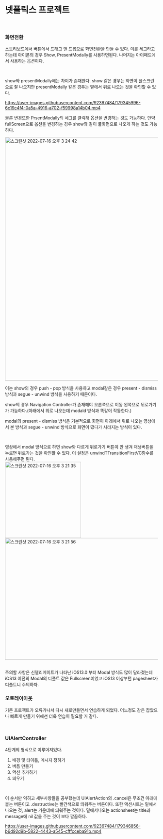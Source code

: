 # __넷플릭스 프로젝트__
<br>

### 화면전환


스토리보드에서 버튼에서 드래그 앤 드롭으로 화면전환을 만들 수 있다. 이를 세그라고하는데 아이폰의 경우 Show, PresentModally를 사용하면된다. 나머지는 아이패드에서 사용하는 옵션이다.   

<br>

show와 presentModally에는 차이가 존재한다. show 같은 경우는 화면이 풀스크린으로 잘 나오지만 presentModally 같은 경우는 밑에서 위로 나오는 것을 확인할 수 있다.

https://user-images.githubusercontent.com/92367484/179345996-6c19c4f4-0a5a-4916-a702-f59998a14b04.mp4

물론 변경또한 PrsentModally의 세그를 클릭해 옵션을 변경하는 것도 가능하다. 만약 fullScreen으로 옵션을 변경하는 경우 show와 같이 풀화면으로 나오게 하는 것도 가능하다.

<img width="800" alt="스크린샷 2022-07-16 오후 3 24 42" src="https://user-images.githubusercontent.com/92367484/179346351-a85341e2-0428-4f7b-ac4a-bed5e8b2b3d0.png">


<br>

이는  show의 경우 push - pop 방식을 사용하고 modal같은 경우 present - dismiss 방식과 segue - unwind 방식을 사용하기 때문이다.



show의 경우 Navigation Controller가 존재해야 오른쪽으로 이동 왼쪽으로 뒤로가기 가 가능하다.(아래에서 위로 나오는데 modald 방식과 똑같이 작동한다.)<br>

modal의 present - dismiss 방식은 기본적으로 화면이 아래에서 위로 나오는 영상에서 본 방식과 segue - unwind 방식으로 화면이 떴다가 사라지는 방식이 있다.

<br>

영상에서 modal 방식으로 하면 show와 다르게 뒤로가기 버튼이  안 생겨 재생버튼을 누르면 뒤로가는 것을 확인할 수 있다. 이 설정은 unwindTTransitionFirstVC함수를 사용해주면 된다.
<br>
<img width="250" alt="스크린샷 2022-07-16 오후 3 21 35" src="https://user-images.githubusercontent.com/92367484/179346356-4ef20096-e3c6-4b4a-bec2-233f17f146f2.png">
<img width="750" height="400" alt="스크린샷 2022-07-16 오후 3 21 56" src="https://user-images.githubusercontent.com/92367484/179346359-5393f38b-f43e-4551-a9cf-5d3035437c0d.png">

<br>
주의할 사항은 신델리게이트가 나타난 iOS13.0 부터 Modal 방식도 많이 달라졌는데 iOS13 이전의 Modal의 디폴트 값은 Fullscreen이었고 iOS13 이상부턴 pagesheet가 디폴트니 주의하자.

<br>

### 오토레이아웃
기존 프로젝트가 오류가나서 다시 새로만들면서 연습하게 되었다. 어느정도 감은 잡았으나 빠르게 만들기 위해선 더욱 연습이 필요할 거 같다.

<br>

### UIAlertController
4단계의 형식으로 이루어져있다.
<br>
1. 배경 및 타이틀, 메시지 정하기
2. 버틈 만들기
3. 액션 추가하기
4. 띄우기
<br>

이 순서만 익히고 세부사항들을 공부했는데 UIAlertAction의 .cancel은 무조건 아래에 붙는 버튼이고 .destructive는 빨간색으로 띄워주는 버튼이다. 또한 액션시트는 밑에서 나오는 것, alert는 가운데에 띄워주는 것이다. 밑에서나오는 actionsheet는 title과 message에 nil 값을 주는 것이 보다 깔끔하다.


https://user-images.githubusercontent.com/92367484/179346856-b6d92d9b-5822-4443-a545-cfffcceba91b.mp4



